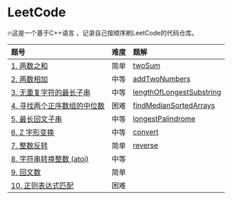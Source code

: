 # LeetCode

🔥这是一个基于C++语言 ，记录自己按顺序刷LeetCode的代码仓库。

| 题号                                                         | 难度 | 题解                                                         |
| :----------------------------------------------------------- | ---- | :----------------------------------------------------------- |
| [1. 两数之和](https://leetcode-cn.com/problems/two-sum/)     | 简单 | [twoSum](https://github.com/T1mzhou/LeetCode/blob/main/code/twoSum.cpp) |
| [2. 两数相加](https://leetcode-cn.com/problems/add-two-numbers/) | 中等 | [addTwoNumbers](https://github.com/T1mzhou/LeetCode/blob/main/code/addTwoNumbers.cpp) |
| [3. 无重复字符的最长子串](https://leetcode-cn.com/problems/longest-substring-without-repeating-characters/) | 中等 | [lengthOfLongestSubstring](https://github.com/T1mzhou/LeetCode/blob/main/code/lengthOfLongestSubstring.cpp) |
| [4. 寻找两个正序数组的中位数](https://leetcode-cn.com/problems/median-of-two-sorted-arrays/) | 困难 | [findMedianSortedArrays](https://github.com/T1mzhou/LeetCode/blob/main/code/findMedianSortedArrays.cpp) |
| [5. 最长回文子串](https://leetcode-cn.com/problems/longest-palindromic-substring/) | 中等 | [longestPalindrome](https://github.com/T1mzhou/LeetCode/blob/main/code/longestPalindrome.cpp) |
| [6. Z 字形变换](https://leetcode-cn.com/problems/zigzag-conversion/) | 中等 |[convert](https://github.com/T1mzhou/LeetCode/blob/main/code/convert.cpp)                                                              |
| [7. 整数反转](https://leetcode-cn.com/problems/reverse-integer/) | 简单 |  [reverse](https://github.com/T1mzhou/LeetCode/blob/main/code/reverse.cpp)                                                            |
| [8. 字符串转换整数 (atoi)](https://leetcode-cn.com/problems/string-to-integer-atoi/) | 中等 |                                                              |
| [9. 回文数](https://leetcode-cn.com/problems/palindrome-number/) | 简单 |                                                              |
| [10. 正则表达式匹配](https://leetcode-cn.com/problems/regular-expression-matching/) | 困难 |                                                              |

